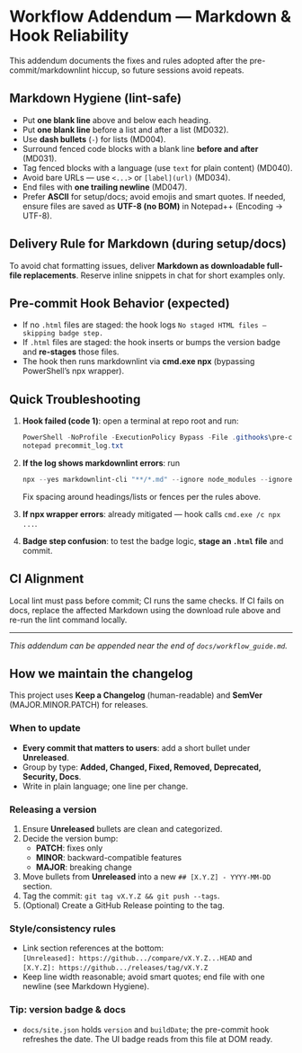 # Workflow Addendum — Markdown & Hook Reliability

This addendum documents the fixes and rules adopted after the pre-commit/markdownlint hiccup, so future sessions avoid repeats.

## Markdown Hygiene (lint-safe)

- Put **one blank line** above and below each heading.
- Put **one blank line** before a list and after a list (MD032).
- Use **dash bullets** (`-`) for lists (MD004).
- Surround fenced code blocks with a blank line **before and after** (MD031).
- Tag fenced blocks with a language (use `text` for plain content) (MD040).
- Avoid bare URLs — use `<...>` or `[label](url)` (MD034).
- End files with **one trailing newline** (MD047).
- Prefer **ASCII** for setup/docs; avoid emojis and smart quotes. If needed, ensure files are saved as **UTF-8 (no BOM)** in Notepad++ (Encoding → UTF-8).

## Delivery Rule for Markdown (during setup/docs)

To avoid chat formatting issues, deliver **Markdown as downloadable full-file replacements**. Reserve inline snippets in chat for short examples only.

## Pre-commit Hook Behavior (expected)

- If no `.html` files are staged: the hook logs `No staged HTML files — skipping badge step.`
- If `.html` files are staged: the hook inserts or bumps the version badge and **re-stages** those files.
- The hook then runs markdownlint via **cmd.exe npx** (bypassing PowerShell’s npx wrapper).

## Quick Troubleshooting

1. **Hook failed (code 1)**: open a terminal at repo root and run:

   ```powershell
   PowerShell -NoProfile -ExecutionPolicy Bypass -File .githooks\pre-commit.ps1 *>&1 | Tee-Object precommit_log.txt
   notepad precommit_log.txt
   ```

2. **If the log shows markdownlint errors**: run

   ```powershell
   npx --yes markdownlint-cli "**/*.md" --ignore node_modules --ignore "lychee/**"
   ```

   Fix spacing around headings/lists or fences per the rules above.
3. **If npx wrapper errors**: already mitigated — hook calls `cmd.exe /c npx ...`.
4. **Badge step confusion**: to test the badge logic, **stage an `.html` file** and commit.

## CI Alignment

Local lint must pass before commit; CI runs the same checks. If CI fails on docs, replace the affected Markdown using the download rule above and re-run the lint command locally.

---

_This addendum can be appended near the end of `docs/workflow_guide.md`._

<!-- START PATCH: CHANGELOG maintenance guide -->
## How we maintain the changelog

This project uses **Keep a Changelog** (human-readable) and **SemVer** (MAJOR.MINOR.PATCH) for releases.

### When to update

- **Every commit that matters to users**: add a short bullet under **Unreleased**.
- Group by type: **Added, Changed, Fixed, Removed, Deprecated, Security, Docs**.
- Write in plain language; one line per change.

### Releasing a version

1. Ensure **Unreleased** bullets are clean and categorized.
2. Decide the version bump:
   - **PATCH**: fixes only
   - **MINOR**: backward-compatible features
   - **MAJOR**: breaking change
3. Move bullets from **Unreleased** into a new `## [X.Y.Z] - YYYY-MM-DD` section.
4. Tag the commit: `git tag vX.Y.Z && git push --tags`.
5. (Optional) Create a GitHub Release pointing to the tag.

### Style/consistency rules

- Link section references at the bottom:  
  `[Unreleased]: https://github.../compare/vX.Y.Z...HEAD` and  
  `[X.Y.Z]: https://github.../releases/tag/vX.Y.Z`
- Keep line width reasonable; avoid smart quotes; end file with one newline (see Markdown Hygiene).

### Tip: version badge & docs

- `docs/site.json` holds `version` and `buildDate`; the pre-commit hook refreshes the date. The UI badge reads from this file at DOM ready.  
<!-- END PATCH: CHANGELOG maintenance guide -->
